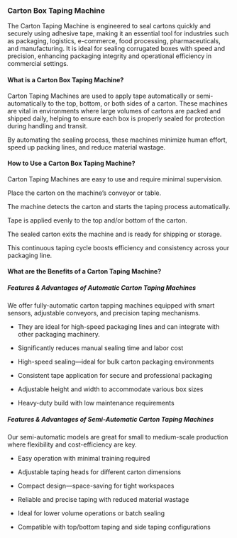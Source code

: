 ### Carton Box Taping Machine

The Carton Taping Machine is engineered to seal cartons quickly and securely using adhesive tape, making it an essential
tool for industries such as packaging, logistics, e-commerce, food processing, pharmaceuticals, and manufacturing.
It is ideal for sealing corrugated boxes with speed and precision, enhancing packaging integrity and operational
efficiency in commercial settings.

#### What is a Carton Box Taping Machine?

Carton Taping Machines are used to apply tape automatically or semi-automatically to the top, bottom, or both sides of a
carton.
These machines are vital in environments where large volumes of cartons are packed and shipped daily, helping to ensure
each box is properly sealed for protection during handling and transit.

By automating the sealing process, these machines minimize human effort, speed up packing lines, and reduce material
wastage.

#### How to Use a Carton Box  Taping Machine?

Carton Taping Machines are easy to use and require minimal supervision.

Place the carton on the machine’s conveyor or table.

The machine detects the carton and starts the taping process automatically.

Tape is applied evenly to the top and/or bottom of the carton.

The sealed carton exits the machine and is ready for shipping or storage.

This continuous taping cycle boosts efficiency and consistency across your packaging line.

#### What are the Benefits of a Carton Taping Machine?

##### Features & Advantages of Automatic Carton Taping Machines

We offer fully-automatic carton tapping machines equipped with smart sensors, adjustable conveyors, and precision taping
mechanisms.

- They are ideal for high-speed packaging lines and can integrate with other packaging machinery.

- Significantly reduces manual sealing time and labor cost

- High-speed sealing—ideal for bulk carton packaging environments

- Consistent tape application for secure and professional packaging

- Adjustable height and width to accommodate various box sizes

- Heavy-duty build with low maintenance requirements

##### Features & Advantages of Semi-Automatic Carton Taping Machines

Our semi-automatic models are great for small to medium-scale production where flexibility and cost-efficiency are key.

- Easy operation with minimal training required

- Adjustable taping heads for different carton dimensions

- Compact design—space-saving for tight workspaces

- Reliable and precise taping with reduced material wastage

- Ideal for lower volume operations or batch sealing

- Compatible with top/bottom taping and side taping configurations